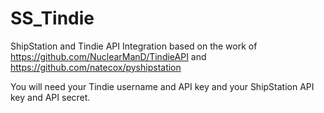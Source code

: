 # SS_Tindie
ShipStation and Tindie API Integration based on the work of https://github.com/NuclearManD/TindieAPI and https://github.com/natecox/pyshipstation

You will need your Tindie username and API key and your ShipStation API key and API secret.
